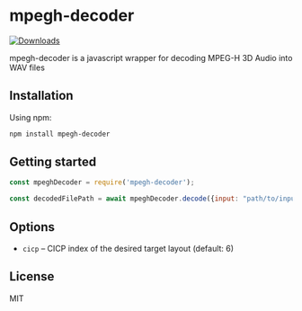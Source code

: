 # mpegh-decoder

[![Downloads](https://img.shields.io/npm/dt/play-sound.svg)](https://npmjs.org/package/play-sound)

mpegh-decoder is a javascript wrapper for decoding MPEG-H 3D Audio into WAV files

## Installation

Using npm: 

```bash
npm install mpegh-decoder
```

## Getting started

```javascript
const mpeghDecoder = require('mpegh-decoder');

const decodedFilePath = await mpeghDecoder.decode({input: "path/to/input.m4a"}, {cicp: 6});
```

## Options

* `cicp` – CICP index of the desired target layout (default: 6)

## License

MIT